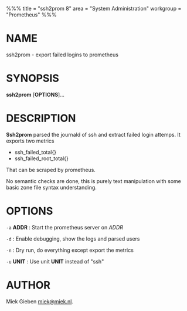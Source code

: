 %%%
title = "ssh2prom 8"
area = "System Administration"
workgroup = "Prometheus"
%%%

# NAME

ssh2prom - export failed logins to prometheus

# SYNOPSIS

**ssh2prom** [**OPTIONS**]...

# DESCRIPTION

**Ssh2prom** parsed the journald of ssh and extract failed login attemps. It exports two metrics

- ssh_failed_total{}
- ssh_failed_root_total{}

That can be scraped by prometheus.

No semantic checks are done, this is purely text manipulation with some basic zone file syntax
understanding.

# OPTIONS

`-a` **ADDR**
: Start the prometheus server on *ADDR*

`-d`
: Enable debugging, show the logs and parsed users

`-n`
: Dry run, do everything except export the metrics

`-u` **UNIT**
: Use unit **UNIT** instead of "ssh"

# AUTHOR

Miek Gieben <miek@miek.nl>.
